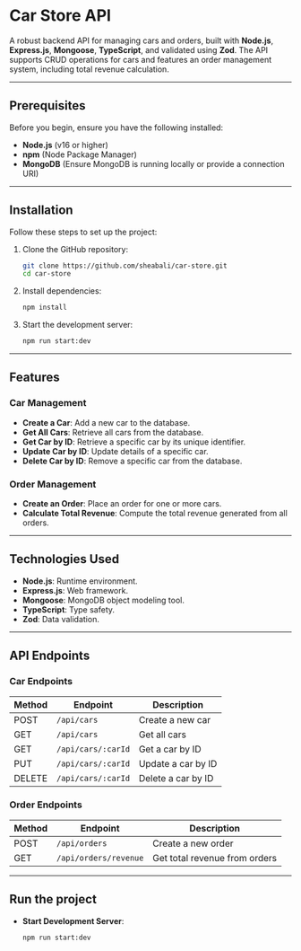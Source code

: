 # Car Store API

A robust backend API for managing cars and orders, built with **Node.js**, **Express.js**, **Mongoose**, **TypeScript**, and validated using **Zod**. The API supports CRUD operations for cars and features an order management system, including total revenue calculation.

---

## Prerequisites

Before you begin, ensure you have the following installed:

- **Node.js** (v16 or higher)
- **npm** (Node Package Manager)
- **MongoDB** (Ensure MongoDB is running locally or provide a connection URI)

---

## Installation

Follow these steps to set up the project:

1. Clone the GitHub repository:

   ```bash
   git clone https://github.com/sheabali/car-store.git
   cd car-store
   ```

2. Install dependencies:

   ```bash
   npm install
   ```

3. Start the development server:
   ```bash
   npm run start:dev
   ```

---

## Features

### Car Management

- **Create a Car**: Add a new car to the database.
- **Get All Cars**: Retrieve all cars from the database.
- **Get Car by ID**: Retrieve a specific car by its unique identifier.
- **Update Car by ID**: Update details of a specific car.
- **Delete Car by ID**: Remove a specific car from the database.

### Order Management

- **Create an Order**: Place an order for one or more cars.
- **Calculate Total Revenue**: Compute the total revenue generated from all orders.

---

## Technologies Used

- **Node.js**: Runtime environment.
- **Express.js**: Web framework.
- **Mongoose**: MongoDB object modeling tool.
- **TypeScript**: Type safety.
- **Zod**: Data validation.

---

## API Endpoints

### Car Endpoints

| Method | Endpoint           | Description        |
| ------ | ------------------ | ------------------ |
| POST   | `/api/cars`        | Create a new car   |
| GET    | `/api/cars`        | Get all cars       |
| GET    | `/api/cars/:carId` | Get a car by ID    |
| PUT    | `/api/cars/:carId` | Update a car by ID |
| DELETE | `/api/cars/:carId` | Delete a car by ID |

### Order Endpoints

| Method | Endpoint              | Description                   |
| ------ | --------------------- | ----------------------------- |
| POST   | `/api/orders`         | Create a new order            |
| GET    | `/api/orders/revenue` | Get total revenue from orders |

---

## Run the project

- **Start Development Server**:
  ```bash
  npm run start:dev
  ```
